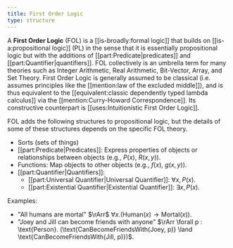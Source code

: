 ```yaml
---
title: First Order Logic
type: structure
---
```


A **First Order Logic** (FOL) is a [[is-broadly:formal logic]] that builds on [[is-a:propositional logic]] (PL) in the sense that it is essentially propositional logic but with the additions of [[part:Predicate|predicates]] and [[part:Quantifier|quantifiers]]. FOL collectively is an umbrella term for many theories such as Integer Arithmetic, Real Arithmetic, Bit-Vector, Array, and Set Theory. First Order Logic is generally assumed to be classical (i.e. assumes principles like the [[mention:law of the excluded middle]]), and is thus equivalent to the [[equivalent:classic dependently typed lambda calculus]] via the [[mention:Curry-Howard Correspondence]]. Its constructive counterpart is [[uses:Intuitionistic First Order Logic]].

FOL adds the following structures to propositional logic, but the details of some of these structures depends on the specific FOL theory.
 - Sorts (sets of things)
 - [[part:Predicate|Predicates]]: Express properties of objects or relationships between objects (e.g., $P(x)$, $R(x, y)$).
 - Functions: Map objects to other objects (e.g., $f(x)$, $g(x, y)$).
 - [[part:Quantifier|Quantifiers]]:
    - [[part:Universal Quantifier|Universal Quantifier]]: $\forall x, P(x)$.
    - [[part:Existential Quantifier|Existential Quantifier]]: $\exists x, P(x)$.

Examples:
 - "All humans are mortal" $\rArr$ $\forall x. (\text{Human}(x) \rightarrow \text{Mortal}(x))$.
 - "Joey and Jill can become friends with anyone" $\rArr \forall p : \text{Person}. (\text{CanBecomeFriendsWith(Joey, p)} \land \text{CanBecomeFriendsWith(Jill, p)})$.
